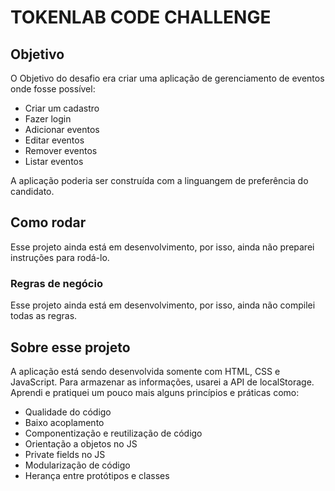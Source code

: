 # TOKENLAB CODE CHALLENGE

## Objetivo

O Objetivo do desafio era criar uma aplicação de gerenciamento de eventos onde fosse possível:

- Criar um cadastro
- Fazer login
- Adicionar eventos
- Editar eventos
- Remover eventos
- Listar eventos

A aplicação poderia ser construída com a linguangem de preferência do candidato.

## Como rodar

Esse projeto ainda está em desenvolvimento, por isso, ainda não preparei instruções para rodá-lo.

### Regras de negócio

Esse projeto ainda está em desenvolvimento, por isso, ainda não compilei todas as regras.

## Sobre esse projeto

A aplicação está sendo desenvolvida somente com HTML, CSS e JavaScript. Para armazenar as informações, usarei a API de localStorage. Aprendi e pratiquei um pouco mais alguns princípios e práticas como:

- Qualidade do código
- Baixo acoplamento
- Componentização e reutilização de código
- Orientação a objetos no JS
- Private fields no JS
- Modularização de código
- Herança entre protótipos e classes

